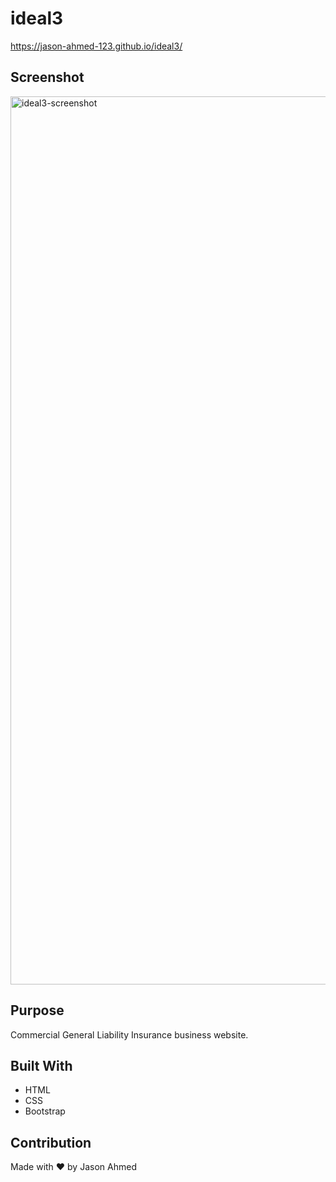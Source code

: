 # ideal3

https://jason-ahmed-123.github.io/ideal3/

## Screenshot
<img width="1421" alt="ideal3-screenshot" src="https://user-images.githubusercontent.com/61637816/118720211-31bc9f80-b7de-11eb-9867-eb38dfb93bf2.png">

## Purpose
Commercial General Liability Insurance business website.

## Built With
* HTML
* CSS
* Bootstrap

## Contribution
Made with ❤️ by Jason Ahmed
